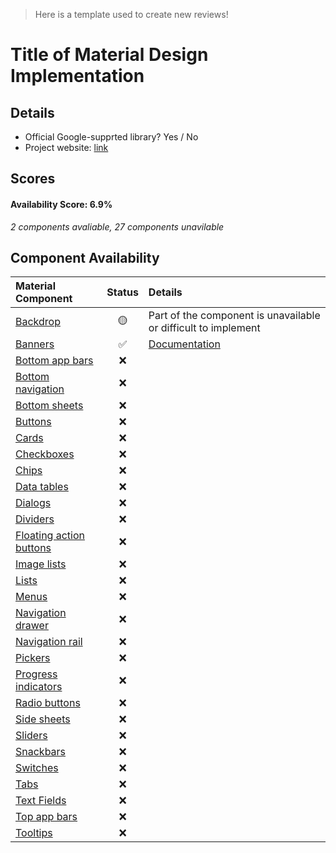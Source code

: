 > Here is a template used to create new reviews!

# Title of Material Design Implementation

## Details

- Official Google-supprted library? Yes / No
- Project website: [link](https://google.com)

## Scores
#### Availability Score: 6.9%

_2 components avaliable, 27 components unavilable_

## Component Availability

| Material Component | Status | Details |
| :---               | :---:  |:--      |
|[Backdrop](https://material.io/components/backdrop)|🟡| Part of the component is unavailable or difficult to implement|
|[Banners](https://material.io/components/banners)|✅| [Documentation](https://google.com)|
|[Bottom app bars](https://material.io/components/app-bars-bottom)|❌|
|[Bottom navigation](https://material.io/components/bottom-navigation)|❌|
|[Bottom sheets](https://material.io/components/sheets-bottom)|❌|
|[Buttons](https://material.io/components/buttons)|❌|
|[Cards](https://material.io/components/cards)|❌|
|[Checkboxes](https://material.io/components/selection-controls#checkboxes)|❌|
|[Chips](https://material.io/components/chips)|❌|
|[Data tables](https://material.io/components/data-tables)|❌|
|[Dialogs](https://material.io/components/dialogs)|❌|
|[Dividers](https://material.io/components/dividers)|❌|
|[Floating action buttons](https://material.io/components/buttons-floating-action-button)|❌|
|[Image lists](https://material.io/components/image-lists)|❌|
|[Lists](https://material.io/components/lists)|❌|
|[Menus](https://material.io/components/menus)|❌|
|[Navigation drawer](https://material.io/components/navigation-drawer)|❌|
|[Navigation rail](https://material.io/components/navigation-rail)|❌|
|[Pickers](https://material.io/components/pickers)|❌|
|[Progress indicators](https://material.io/components/progress-indicators)|❌|
|[Radio buttons](https://material.io/components/selection-controls#radio-buttons)|❌|
|[Side sheets](https://material.io/components/sheets-side)|❌|
|[Sliders](https://material.io/components/sliders)|❌|
|[Snackbars](https://material.io/components/snackbars)|❌|
|[Switches](https://material.io/components/selection-controls#switches)|❌|
|[Tabs](https://material.io/components/tabs)|❌|
|[Text Fields](https://material.io/components/text-fields)|❌|
|[Top app bars](https://material.io/components/app-bars-top)|❌|
|[Tooltips](https://material.io/components/tooltips)|❌|
